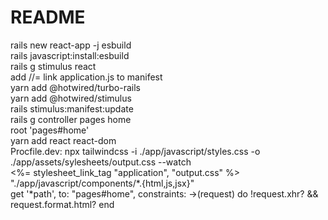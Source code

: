 # README

rails new react-app -j esbuild<br/>
rails javascript:install:esbuild<br/>
rails g stimulus react<br/>
add //= link application.js to manifest<br/>
yarn add @hotwired/turbo-rails<br/>
yarn add @hotwired/stimulus<br/>
rails stimulus:manifest:update<br/>
rails g controller pages home<br/>
root 'pages#home'<br/>
yarn add react react-dom<br/>
Procfile.dev: npx tailwindcss -i ./app/javascript/styles.css -o ./app/assets/sylesheets/output.css --watch<br/>
<%= stylesheet_link_tag "application", "output.css" %><br/>
"./app/javascript/components/*.{html,js,jsx}"<br/>
get '*path', to: "pages#home", constraints: ->(request) do
    !request.xhr? && request.format.html?
end<br/>